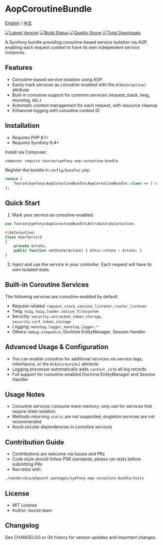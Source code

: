 # AopCoroutineBundle

[English](README.md) | [中文](README.zh-CN.md)

[![Latest Version](https://img.shields.io/packagist/v/tourze/symfony-aop-coroutine-bundle.svg?style=flat-square)](https://packagist.org/packages/tourze/symfony-aop-coroutine-bundle)
[![Build Status](https://img.shields.io/travis/tourze/symfony-aop-coroutine-bundle/master.svg?style=flat-square)](https://travis-ci.org/tourze/symfony-aop-coroutine-bundle)
[![Quality Score](https://img.shields.io/scrutinizer/g/tourze/symfony-aop-coroutine-bundle.svg?style=flat-square)](https://scrutinizer-ci.com/g/tourze/symfony-aop-coroutine-bundle)
[![Total Downloads](https://img.shields.io/packagist/dt/tourze/symfony-aop-coroutine-bundle.svg?style=flat-square)](https://packagist.org/packages/tourze/symfony-aop-coroutine-bundle)

A Symfony bundle providing coroutine-based service isolation via AOP, enabling each request context to have its own independent service instances.

## Features

- Coroutine-based service isolation using AOP
- Easily mark services as coroutine-enabled with the `#[AsCoroutine]` attribute
- Built-in coroutine support for common services (request_stack, twig, monolog, etc.)
- Automatic context management for each request, with resource cleanup
- Enhanced logging with coroutine context ID

## Installation

- Requires PHP 8.1+
- Requires Symfony 6.4+

Install via Composer:

```bash
composer require tourze/symfony-aop-coroutine-bundle
```

Register the bundle in `config/bundles.php`:

```php
return [
    Tourze\Symfony\AopCoroutineBundle\AopCoroutineBundle::class => ['all' => true],
];
```

## Quick Start

1. Mark your service as coroutine-enabled:

```php
use Tourze\Symfony\AopCoroutineBundle\Attribute\AsCoroutine;

#[AsCoroutine]
class UserService
{
    private $state;
    public function setState($state) { $this->state = $state; }
}
```

2. Inject and use the service in your controller. Each request will have its own isolated state.

## Built-in Coroutine Services

The following services are coroutine-enabled by default:

- Request-related: `request_stack`, `session_listener`, `router_listener`
- Twig: `twig`, `twig.loader.native_filesystem`
- Security: `security.untracked_token_storage`, `security.csrf.token_storage`
- Logging: `monolog.logger`, `monolog.logger.*`
- Others: `debug.stopwatch`, Doctrine EntityManager, Session Handler

## Advanced Usage & Configuration

- You can enable coroutine for additional services via service tags, inheritance, or the `#[AsCoroutine]` attribute
- Logging processor automatically adds `context_id` to all log records
- Full support for coroutine-enabled Doctrine EntityManager and Session Handler

## Usage Notes

- Coroutine services consume more memory; only use for services that require state isolation
- Methods returning `static` are not supported; singleton services are not recommended
- Avoid circular dependencies in coroutine services

## Contribution Guide

- Contributions are welcome via Issues and PRs
- Code style should follow PSR standards; please run tests before submitting PRs
- Run tests with:

```bash
./vendor/bin/phpunit packages/symfony-aop-coroutine-bundle/tests
```

## License

- MIT License
- Author: tourze team

## Changelog

See CHANGELOG or Git history for version updates and important changes.
